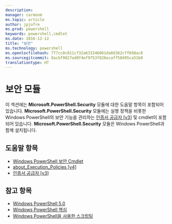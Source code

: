 ```yaml
---
description: 
manager: carmonm
ms.topic: article
author: jpjofre
ms.prod: powershell
keywords: powershell,cmdlet
ms.date: 2016-12-12
title: "보안"
ms.technology: powershell
ms.openlocfilehash: 777cc0c011cf32a633246061da0d362cff698ac8
ms.sourcegitcommit: 8acbf9827ad8f4ef9753f826ecaff58495ca51b0
translationtype: HT
---
```

# <a name="security-module"></a>보안 모듈
이 섹션에는 **Microsoft.PowerShell.Security** 모듈에 대한 도움말 항목이 포함되어 있습니다. **Microsoft.PowerShell.Security** 모듈에는 실행 정책을 비롯한 Windows PowerShell의 보안 기능을 관리하는 [인증서 공급자 [v3]](https://technet.microsoft.com/en-us/library/3f743541-d0c6-4670-809a-b16fb01f7c4d) 및 cmdlet이 포함되어 있습니다. **Microsoft.PowerShell.Security** 모듈은 Windows PowerShell과 함께 설치됩니다.

## <a name="help-topics"></a>도움말 항목
- [Windows PowerShell 보안 Cmdlet](http://go.microsoft.com/fwlink/?LinkID=245860)
- [about_Execution_Policies [v4]](https://technet.microsoft.com/en-us/library/347708dc-1515-4d74-978b-8334603472e6)
- [인증서 공급자 [v3]](https://technet.microsoft.com/en-us/library/3f743541-d0c6-4670-809a-b16fb01f7c4d)

## <a name="see-also"></a>참고 항목
- [Windows PowerShell 5.0](../core-powershell/core-modules/Windows-PowerShell-5.0.md)
- [Windows PowerShell 핵심](https://technet.microsoft.com/en-us/library/4b75f1e4-f327-48f3-92ab-bf5435094d41)
- [Windows PowerShell을 사용한 스크립팅](../getting-started/fundamental/Scripting-with-Windows-PowerShell.md)

